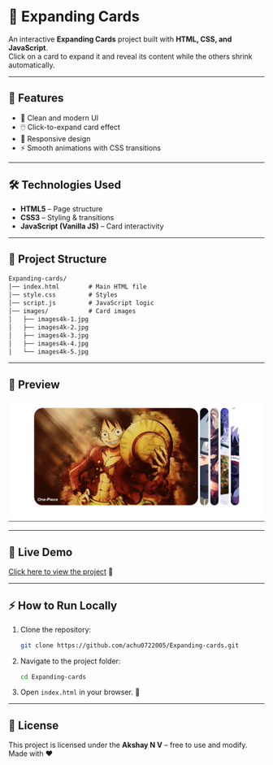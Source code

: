 # 📸 Expanding Cards

An interactive **Expanding Cards** project built with **HTML, CSS, and JavaScript**.  
Click on a card to expand it and reveal its content while the others shrink automatically.  

---

## 🚀 Features
- 🎨 Clean and modern UI  
- 🖱️ Click-to-expand card effect  
- 📱 Responsive design  
- ⚡ Smooth animations with CSS transitions  

---

## 🛠️ Technologies Used
- **HTML5** – Page structure  
- **CSS3** – Styling & transitions  
- **JavaScript (Vanilla JS)** – Card interactivity  

---

## 📂 Project Structure
```
Expanding-cards/
│── index.html        # Main HTML file
│── style.css         # Styles
│── script.js         # JavaScript logic
│── images/           # Card images
│   ├── images4k-1.jpg
│   ├── images4k-2.jpg
│   ├── images4k-3.jpg
│   ├── images4k-4.jpg
│   └── images4k-5.jpg
```

---

## 📸 Preview
![Expanding Cards Preview](images/preview.png)   

---

## 🌟 Live Demo
[Click here to view the project](https://achu0722005.github.io/Expanding-cards/) 🚀  

---

## ⚡ How to Run Locally
1. Clone the repository:
   ```bash
   git clone https://github.com/achu0722005/Expanding-cards.git
   ```
2. Navigate to the project folder:
   ```bash
   cd Expanding-cards
   ```
3. Open `index.html` in your browser. 🎉  

---

## 📜 License
This project is licensed under the **Akshay N V** – free to use and modify.
Made with ❤️
